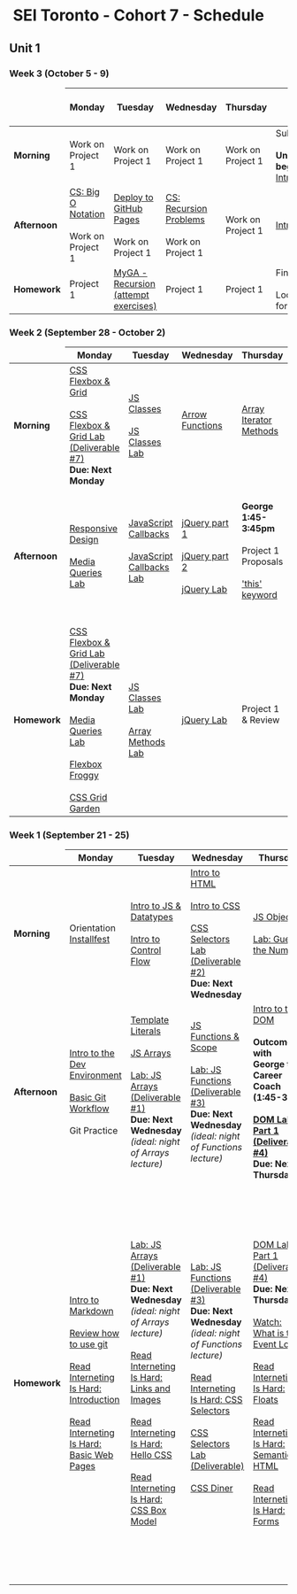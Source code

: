 <h1><img src="https://ga-dash.s3.amazonaws.com/production/assets/logo-9f88ae6c9c3871690e33280fcf557f33.png" alt="" style="max-width:100%;"></a> SEI Toronto - Cohort 7 - Schedule</h1>


## Unit 1

### Week 3 (October 5 - 9)

<table>
<thead>
<tr>
  <td></td>
  <th>Monday</th>
  <th>Tuesday</th>
  <th>Wednesday</th>
  <th>Thursday</th>
  <th>Friday</th>
  <th>Tuesday Oct 11<br>(after the break)</th>
</tr>
</thead>
<tbody>

<tr>
  <td><strong>Morning</strong></td>
  <td> Work on Project 1 </td>
  <td>
    Work on Project 1
  </td>
  <td>
    Work on Project 1
  </td>
  <td> Work on Project 1 </td>
  <td>
    Submit Project1<br><br>
    <strong>Unit 2 material begins:</strong><br>
    <a href="w04/d1/intro-fullstack-http.md">Intro to Fullstack</a></br>
  </td>
  <td> Project 1 Presentations </td>
</tr>

<tr>
  <td><strong>Afternoon</strong></td>
  <td>
    <a href="computer-science/01-cs-big-o-notation">CS: Big O Notation</a><br><br>
    Work on Project 1
  </td>
  <td>
    <a href="w03/d2/deploy-ghpages.md">Deploy to GitHub Pages</a><br><br>
    Work on Project 1
  </td>
  <td>
        <a href="computer-science/02-cs-recursion">CS: Recursion Problems</a><br><br>
    Work on Project 1
  </td>
  <td> Work on Project 1 </td>
  <td><a href="w04/d1/intro-to-node.md">Intro to Node</a></td>
  <td> Project 1 Assessment </td>
</tr>

<tr>
  <td><strong>Homework</strong></td>
  <td> Project 1 </td>
  <td>
    <a href="https://my.generalassemb.ly/activities/773">MyGA - Recursion (attempt exercises)</a>
  </td>
  <td> Project 1 </td>
  <td> Project 1 </td>
  <td> Finish Labs<br><br>
    Lookahead/Prep for Unit 2
  </td>
  <td> Lookahead/Prep for Unit 2</td>
</tr>

</tbody>
</table>

### Week 2 (September 28 - October 2)

<table>
<thead>
<tr>
  <td></td>
  <th>Monday</th>
  <th>Tuesday</th>
  <th>Wednesday</th>
  <th>Thursday</th>
  <th>Friday</th>
</tr>
</thead>
<tbody>

<tr>
  <td><strong>Morning</strong></td>
  <td>
    <a href="w02/d1/css-flexbox-grid.md">CSS Flexbox & Grid</a></br></br>
    <a href="w02/d1/css-flexbox-grid-lab">CSS Flexbox & Grid Lab (Deliverable #7)</a></br><strong>Due: Next Monday</strong>
  </td>
  <td>
    <a href="w02/d2/js-classes.md">JS Classes</a></br></br>
    <a href="w02/d2/js-classes-lab.md">JS Classes Lab</a>
  </td>
  <td>
      <a href="w02/d1/arrow-functions.md">Arrow Functions</a></br></br>
  </td>
  <td>
    <a href="w02/d2/array-iterator-methods.md">Array Iterator Methods</a><br><br>
  </td>
  <td>
  Attend SEI Final project presentations<br><br>
  </td>
</tr>


<tr>
  <td><strong>Afternoon</strong></td>
  <td>
    <a href="w02/d1/responsive-design.md">Responsive Design</a></br></br>
    <a href="w02/d1/media-queries-lab.md">Media Queries Lab</a>
  </td>
  <td>
    <a href="w01/d5/js-callbacks.md">JavaScript Callbacks</a></br></br>
    <a href="w01/d5/js-callbacks-lab.md">JavaScript Callbacks Lab</a></br></br>
  </td>
  <td>
      <a href="w02/d3/jquery-part-1.md">jQuery part 1</a></br></br>
    <a href="w02/d3/jquery-part-2.md">jQuery part 2</a><br><br>
    <a href="w02/d3/jquery-lab.md">jQuery Lab</a></br>
  </td>
  <td>
    <strong>George 1:45-3:45pm</strong><br><br>
    Project 1 Proposals<br><br>
    <a href="w02/d2/this-keyword.md">'this' keyword</a><br><br>
  </td>
  <td>
    <br><a href="w02/d4/playing-audio.md">Playing Audio in Browser</a></br></br>
    <a href="w02/d4/01-02-rock-paper-scissors">Build "Rock, Paper, Scissors" Together</a></br></br>
    Work on Project 1
  </td>
</tr>

<tr>
  <td><strong>Homework</strong></td>
  <td>
    <a href="w02/d1/css-flexbox-grid-lab">CSS Flexbox & Grid Lab (Deliverable #7)</a></br><strong>Due: Next Monday</strong></br></br>
    <a href="w02/d1/media-queries-lab.md">Media Queries Lab</a></br></br>
    <a href="https://flexboxfroggy.com/">Flexbox Froggy</a></br></br>
    <a href="https://cssgridgarden.com/">CSS Grid Garden</a>
  </td>

  <td>
    <a href="w02/d2/js-classes-lab.md">JS Classes Lab</a></br></br>
    <a href="w02/d2/array-methods-lab.md">Array Methods Lab</a>
  </td>

  <td>
    <a href="w02/d3/jquery-lab.md">jQuery Lab</a></br></strong>
  </td>

  <td>
    Project 1 & Review <br><br>
  </td>
  <td>
    Review <a href="w01/d5/guide-to-building-a-browser-game.md">Building a Game</a><br><br>
    Work on Project 1 <br><br>
    Prepare <a href="https://my.generalassemb.ly/activities/511">MyGA - Big O Notation</a>
   </td>
</tr>

</tbody>
</table>


### Week 1 (September 21 - 25)

<table>
<thead>
<tr>
  <td></td>
  <th>Monday</th>
  <th>Tuesday</th>
  <th>Wednesday</th>
  <th>Thursday</th>
  <th>Friday</th>
</tr>
</thead>
<tbody>

<tr>
  <td><strong>Morning</strong></td>
  <td>
    Orientation
    </br>
    <a href="w01/d1/installfest.md">Installfest</a>
  </td>
  <td>
    <a href="w01/d2/js-intro-datatypes.md">Intro to JS & Datatypes</a></br></br>
    <a href="w01/d2/js-control-flow.md">Intro to Control Flow</a>
  </td>
  <td>
    <a href="w01/d3/intro-to-html.md">Intro to HTML</a></br></br>
    <a href="w01/d3/intro-to-css.md">Intro to CSS</a></br></br>
    <a href="w01/d3/css-selectors-lab">CSS Selectors Lab (Deliverable #2)</a><br /> <strong>Due: Next Wednesday</strong>
  </td>
  <td>
    <a href="w01/d4/js-objects.md">JS Objects</a></br></br>
    <a href="w01/d4/js-objects-lab.md">Lab: Guess the Number</a>
  </td>
  <td>
    <a href="w01/d5/dom-events.md">DOM Events</a>
  </td>
</tr>

<tr>
  <td><strong>Afternoon</strong></td>
  <td>
    <a href="w01/d1/intro-dev-env.md">Intro to the Dev Environment</a></br></br>
    <a href="w01/d1/git-intro-workflow.md">Basic Git Workflow</a></br></br>
    Git Practice
  </td>
  <td>
    <a href="w01/d2/template-literals-walkthru.md">Template Literals</a></br></br>
    <a href="w01/d2/js-arrays.md">JS Arrays</a></br></br>
    <a href="w01/d2/js-arrays-lab.md">Lab: JS Arrays (Deliverable #1)</a><br /> <strong>Due: Next Wednesday</strong> <br /><em>(ideal: night of Arrays lecture)</em>
  </td>
  <td>
    <a href="w01/d3/js-functions-and-scope.md">JS Functions & Scope</a></br></br>
    <a href="w01/d3/js-functions-lab.md">Lab: JS Functions (Deliverable #3)</a><br /><strong>Due: Next Wednesday</strong> <br /><em>(ideal: night of Functions lecture)</em>
  </td>
  <td>
    <a href="w01/d4/dom-intro.md">Intro to the DOM</a></br></br>
    <b>Outcomes with George the Career Coach (1:45-3:45)<br /><br />
    <a href="w01/d4/dom-practice-lab-1.md">DOM Lab Part 1 (Deliverable #4)</a></br><strong>Due: Next Thursday</strong>
  </td>
  <td>
    JS Timers (optional) </br></br>
    <a href="w01/d5/js-callbacks.md">JavaScript Callbacks</a></br></br>
    <a href="w01/d5/js-callbacks-lab.md">JavaScript Callbacks Lab</a></br></br>
    <a href="w01/d5/guide-to-building-a-browser-game.md">Build a Browser Game</a>
  </td>
</tr>

<tr>
  <td><strong>Homework</strong></td>
  <td>
    <a href="w01/d1/hw-markdown-intro.md">Intro to Markdown</a></br></br>
    <a href="w01/d1/git-intro-workflow.md">Review how to use git</a></br></br>
    <a href="https://www.internetingishard.com/html-and-css/introduction/">Read Interneting Is Hard: Introduction</a></br></br>
    <a href="https://www.internetingishard.com/html-and-css/basic-web-pages/">Read Interneting Is Hard: Basic Web Pages</a>
  </td>
  <td>
    <a href="w01/d2/js-arrays-lab.md">Lab: JS Arrays (Deliverable #1)</a><br /> <strong>Due: Next Wednesday</strong> <br /><em>(ideal: night of Arrays lecture)</em></br></br>
    <a href="https://www.internetingishard.com/html-and-css/links-and-images/">Read Interneting Is Hard: Links and Images</a></br></br>
    <a href="https://www.internetingishard.com/html-and-css/hello-css/">Read Interneting Is Hard: Hello CSS</a></br></br>
    <a href="https://www.internetingishard.com/html-and-css/css-box-model/">Read Interneting Is Hard: CSS Box Model</a>
  </td>
  <td>
    <a href="w01/d3/js-functions-lab.md">Lab: JS Functions (Deliverable #3)</a><br /><strong>Due: Next Wednesday</strong> <br /><em>(ideal: night of Functions lecture)</em></br></br>
    <a href="https://www.internetingishard.com/html-and-css/css-selectors/">Read Interneting Is Hard: CSS Selectors</a></br></br>
    <a href="w01/d3/css-selectors-lab">CSS Selectors Lab (Deliverable)</a></br></br>
    <a href="https://flukeout.github.io/">CSS Diner</a></br></br>
  </td>
  <td>
    <a href="w01/d4/dom-practice-lab-1.md">DOM Lab Part 1 (Deliverable #4)</a></br><strong>Due: Next Thursday</strong></br></br>
    <a href="https://www.youtube.com/watch?v=8aGhZQkoFbQ">Watch: What is the Event Loop?</a></br></br>
    <a href="https://www.internetingishard.com/html-and-css/floats/">Read Interneting Is Hard: Floats</a></br></br>
    <a href="https://www.internetingishard.com/html-and-css/semantic-html/">Read Interneting Is Hard: Semantic HTML</a></br></br>
    <a href="https://www.internetingishard.com/html-and-css/forms/">Read Interneting Is Hard: Forms</a>
  </td>
  <td>
    <a href="w01/d5/dom-practice-lab-2.md">DOM Lab Part 2 (Deliverable #5)</a></br><strong>Due: Next Friday</strong></br></br>
    <a href="w01/d5/tic-tac-toe">Tic Tac Toe (Deliverable #6)</a></br><strong>Due: Next Saturday</strong><br /></br><br />
    <a href="https://www.internetingishard.com/html-and-css/flexbox/">Read Interneting Is Hard: Flexbox</a></br></br>
    <a href="https://www.internetingishard.com/html-and-css/advanced-positioning/">Read Interneting Is Hard: Advanced Positioning</a></br></br>
    <a href="https://www.internetingishard.com/html-and-css/responsive-design/">Read Interneting Is Hard: Responsive Design</a></br></br>
    <a href="https://www.internetingishard.com/html-and-css/responsive-images/">Read Interneting Is Hard: Responsive Images</a>
    </br>
  </td>
</tr>
</tbody>
</table>

